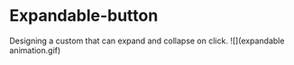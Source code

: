 # Expandable-button
Designing a custom that can expand and collapse on click.
![](expandable animation.gif)
